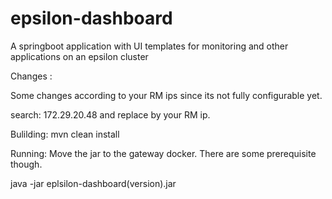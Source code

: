 # epsilon-dashboard
A springboot application with UI templates for monitoring and other applications on an epsilon cluster

Changes :

Some changes according to your RM ips since its not fully configurable yet.

search: 172.29.20.48 and replace by your RM ip.


Bulilding:
mvn clean install

Running:
Move the jar to the gateway docker.
There are some prerequisite though.

java -jar eplsilon-dashboard(version).jar
